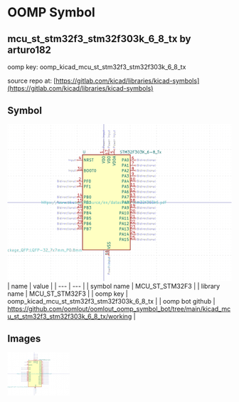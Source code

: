 # OOMP Symbol  
## mcu_st_stm32f3_stm32f303k_6_8_tx  by arturo182  
  
oomp key: oomp_kicad_mcu_st_stm32f3_stm32f303k_6_8_tx  
  
source repo at: [https://gitlab.com/kicad/libraries/kicad-symbols](https://gitlab.com/kicad/libraries/kicad-symbols)  
## Symbol  
  
[![working.png](working_600.png)](working.png)  
| name | value | 
| --- | --- | 
| symbol name | MCU_ST_STM32F3 | 
| library name | MCU_ST_STM32F3 | 
| oomp key | oomp_kicad_mcu_st_stm32f3_stm32f303k_6_8_tx | 
| oomp bot github | https://github.com/oomlout/oomlout_oomp_symbol_bot/tree/main/kicad_mcu_st_stm32f3_stm32f303k_6_8_tx/working | 
## Images  
  
[![working.png](working_140.png)](working.png)  
